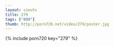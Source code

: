 ```yaml
--- 
layout: sieutv
title: 279
tags: ["000"]
thumb: http://porn720.net/video/279/poster.jpg
---
```

{% include porn720 key="279" %} 
